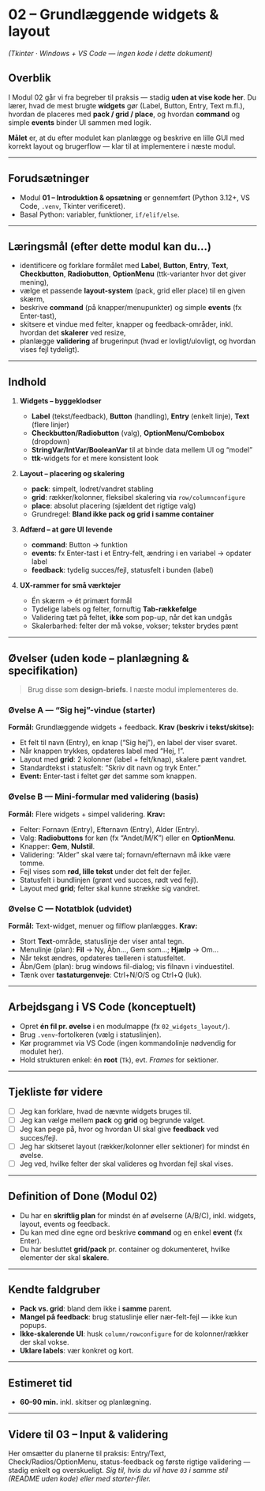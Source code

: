 # **02 – Grundlæggende widgets & layout**

*(Tkinter · Windows + VS Code — ingen kode i dette dokument)*

## Overblik

I Modul 02 går vi fra begreber til praksis — stadig **uden at vise kode her**. Du lærer, hvad de mest brugte **widgets** gør (Label, Button, Entry, Text m.fl.), hvordan de placeres med **pack / grid / place**, og hvordan **command** og simple **events** binder UI sammen med logik.

**Målet** er, at du efter modulet kan planlægge og beskrive en lille GUI med korrekt layout og brugerflow — klar til at implementere i næste modul.

---

## Forudsætninger

* Modul **01 – Introduktion & opsætning** er gennemført (Python 3.12+, VS Code, `.venv`, Tkinter verificeret).
* Basal Python: variabler, funktioner, `if/elif/else`.

---

## Læringsmål (efter dette modul kan du…)

* identificere og forklare formålet med **Label**, **Button**, **Entry**, **Text**, **Checkbutton**, **Radiobutton**, **OptionMenu** (ttk-varianter hvor det giver mening),
* vælge et passende **layout-system** (pack, grid eller place) til en given skærm,
* beskrive **command** (på knapper/menupunkter) og simple **events** (fx Enter-tast),
* skitsere et vindue med felter, knapper og feedback-områder, inkl. hvordan det **skalerer** ved resize,
* planlægge **validering** af brugerinput (hvad er lovligt/ulovligt, og hvordan vises fejl tydeligt).

---

## Indhold

1. **Widgets – byggeklodser**

   * **Label** (tekst/feedback), **Button** (handling), **Entry** (enkelt linje), **Text** (flere linjer)
   * **Checkbutton/Radiobutton** (valg), **OptionMenu/Combobox** (dropdown)
   * **StringVar/IntVar/BooleanVar** til at binde data mellem UI og “model”
   * **ttk**-widgets for et mere konsistent look

2. **Layout – placering og skalering**

   * **pack**: simpelt, lodret/vandret stabling
   * **grid**: rækker/kolonner, fleksibel skalering via `row/columnconfigure`
   * **place**: absolut placering (sjældent det rigtige valg)
   * Grundregel: **Bland ikke pack og grid i samme container**

3. **Adfærd – at gøre UI levende**

   * **command**: Button → funktion
   * **events**: fx Enter-tast i et Entry-felt, ændring i en variabel → opdater label
   * **feedback**: tydelig succes/fejl, statusfelt i bunden (label)

4. **UX-rammer for små værktøjer**

   * Én skærm → ét primært formål
   * Tydelige labels og felter, fornuftig **Tab-rækkefølge**
   * Validering tæt på feltet, **ikke** som pop-up, når det kan undgås
   * Skalerbarhed: felter der må vokse, vokser; tekster brydes pænt

---

## Øvelser (uden kode – planlægning & specifikation)

> Brug disse som **design-briefs**. I næste modul implementeres de.

### Øvelse A — “Sig hej”-vindue (starter)

**Formål:** Grundlæggende widgets + feedback.
**Krav (beskriv i tekst/skitse):**

* Et felt til navn (Entry), en knap (“Sig hej”), en label der viser svaret.
* Når knappen trykkes, opdateres label med “Hej, <navn>!”.
* Layout med **grid**: 2 kolonner (label + felt/knap), skalere pænt vandret.
* Standardtekst i statusfelt: “Skriv dit navn og tryk Enter.”
* **Event:** Enter-tast i feltet gør det samme som knappen.

### Øvelse B — Mini-formular med validering (basis)

**Formål:** Flere widgets + simpel validering.
**Krav:**

* Felter: Fornavn (Entry), Efternavn (Entry), Alder (Entry).
* Valg: **Radiobuttons** for køn (fx “Andet/M/K”) eller en **OptionMenu**.
* Knapper: **Gem**, **Nulstil**.
* Validering: “Alder” skal være tal; fornavn/efternavn må ikke være tomme.
* Fejl vises som **rød, lille tekst** under det felt der fejler.
* Statusfelt i bundlinjen (grønt ved succes, rødt ved fejl).
* Layout med **grid**; felter skal kunne strække sig vandret.

### Øvelse C — Notatblok (udvidet)

**Formål:** Text-widget, menuer og filflow planlægges.
**Krav:**

* Stort **Text**-område, statuslinje der viser antal tegn.
* Menulinje (plan): **Fil** → Ny, Åbn…, Gem som…; **Hjælp** → Om…
* Når tekst ændres, opdateres tælleren i statusfeltet.
* Åbn/Gem (plan): brug windows fil-dialog; vis filnavn i vinduestitel.
* Tænk over **tastaturgenveje**: Ctrl+N/O/S og Ctrl+Q (luk).

---

## Arbejdsgang i VS Code (konceptuelt)

* Opret **én fil pr. øvelse** i en modulmappe (fx `02_widgets_layout/`).
* Brug `.venv`-fortolkeren (vælg i statuslinjen).
* Kør programmet via VS Code (ingen kommandolinje nødvendig for modulet her).
* Hold strukturen enkel: én **root** (`Tk`), evt. *Frames* for sektioner.

---

## Tjekliste før videre

* [ ] Jeg kan forklare, hvad de nævnte widgets bruges til.
* [ ] Jeg kan vælge mellem **pack** og **grid** og begrunde valget.
* [ ] Jeg kan pege på, hvor og hvordan UI skal give **feedback** ved succes/fejl.
* [ ] Jeg har skitseret layout (rækker/kolonner eller sektioner) for mindst én øvelse.
* [ ] Jeg ved, hvilke felter der skal valideres og hvordan fejl skal vises.

---

## Definition of Done (Modul 02)

* Du har en **skriftlig plan** for mindst én af øvelserne (A/B/C), inkl. widgets, layout, events og feedback.
* Du kan med dine egne ord beskrive **command** og en enkel **event** (fx Enter).
* Du har besluttet **grid/pack** pr. container og dokumenteret, hvilke elementer der skal **skalere**.

---

## Kendte faldgruber

* **Pack vs. grid**: bland dem ikke i **samme** parent.
* **Mangel på feedback**: brug statuslinje eller nær-felt-fejl — ikke kun popups.
* **Ikke-skalerende UI**: husk `column/rowconfigure` for de kolonner/rækker der skal vokse.
* **Uklare labels**: vær konkret og kort.

---

## Estimeret tid

* **60–90 min.** inkl. skitser og planlægning.

---

## Videre til **03 – Input & validering**

Her omsætter du planerne til praksis: Entry/Text, Check/Radios/OptionMenu, status-feedback og første rigtige validering — stadig enkelt og overskueligt.
*Sig til, hvis du vil have `03` i samme stil (README uden kode) eller med starter-filer.*

